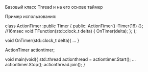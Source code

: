 Базовый класс Thread и на его основе таймер

Пример использования:

class ActionTimer :public Timer {
public:
	ActionTimer() :Timer(16) {}; //16msec
	void TFunction(std::clock_t delta) {
		OnTimer(delta);
	};
};

void OnTimer(std::clock_t delta){
   ...
}

ActionTimer actiontimer;

void main(void){
    std::thread actionthread = actiontimer.Start();
    ...
    actiontimer.Stop();
	  actionthread.join();
}

